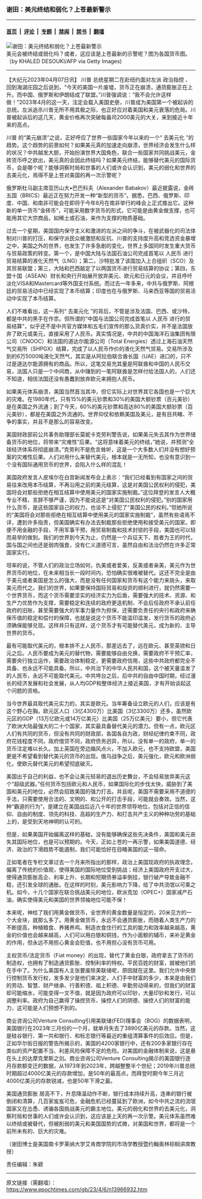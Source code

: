 ### 谢田：美元终结和弱化？上苍最新警示

---

#### [首页](../../../..?n13966932) &nbsp;|&nbsp; [评论](../../../../../epoch-comment?n13966932) &nbsp;|&nbsp; [专题](../../../../../epoch-special?n13966932) &nbsp;|&nbsp; [禁闻](../../../../../epoch-news?n13966932) &nbsp;|&nbsp; [禁书](../../../../../books?n13966932) &nbsp;|&nbsp; [翻墙](https://github.com/gfw-breaker/nogfw/blob/master/README.md?n13966932)


<div><img alt="谢田：美元终结和弱化？上苍最新警示" class="attachment-djy_600_400 size-djy_600_400 wp-post-image" src="https://i.epochtimes.com/assets/uploads/2023/04/id13966963-Dollar-bills-April-2023-GettyImages-1242710259-600x400.jpg"/>
<div class="caption">
 美元会被终结或弱化吗？或者，这应该是上苍最新的示警呢？图为各国货币图。（by KHALED DESOUKI/AFP via Getty Images)
</div></div><hr/><div class="post_content" id="artbody" itemprop="articleBody">
 <!-- article content begin -->
 <p>
  【大纪元2023年04月07日讯】
  <ok href="https://www.epochtimes.com/gb/tag/%E5%B7%9D%E6%99%AE.html">
   川普
  </ok>
  总统星期二在赴纽约面对左派
  <ok href="https://www.epochtimes.com/gb/tag/%E6%94%BF%E6%B2%BB%E6%8C%87%E6%8E%A7.html">
   政治指控
  </ok>
  、回到海湖庄园之后说到，“今天的美国一片废墟，货币正在崩溃，通货膨胀正在上升。而中国、俄罗斯和伊朗结成了联盟。”川普强调说：“我不会允许这样做！”2023年4月的这一天，注定会载入美国史册，川普成为美国第一个被起诉的总统。左派追杀川普无所不用其极之际，也正好应对着美国和美元衰落的危局。川普被起诉后的这几天，黄金价格再次突破每盎司2000美元的大关，来到接近十年来的高点。
 </p>
 <p>
  <ok href="https://www.epochtimes.com/gb/tag/%E5%B7%9D%E6%99%AE.html">
   川普
  </ok>
  的“美元崩溃”之说，正好呼应了世界一些国家今年以来的一个“
  <ok href="https://www.epochtimes.com/gb/tag/%E5%8E%BB%E7%BE%8E%E5%85%83%E5%8C%96.html">
   去美元化
  </ok>
  ”的趋势。这个趋势的前景如何？如果美元真的加速走向崩溃，世界经济会发生什么样的状况？中共越发大胆，开始扮演世界大国角色，联合一些国家共同挑战美元，金砖货币呼之欲出，美元真的会因此终结吗？如果美元终结，能够替代美元的国际货币，会是哪个呢？能够洞察时局和世事的人们或许会认识到，美元的弱化和世界的去美元化，焉得不是上苍对美国的再一次示警呢？
 </p>
 <p>
  俄罗斯杜马副主席亚历山大•巴巴科夫（Alexander Babakov）最近披露说，金砖五国（BRICS）最近正在努力开发一种“新型的货币”。据悉，巴西、俄罗斯、印度、中国、和南非可能会在即将于今年8月在南非举行的峰会上正式推出它。这种新的单一货币“金砖币”，可能采用数字货币的形式，它可能是由黄金做支撑，也可能用其它大宗商品，如稀土或石油，来作为支撑的物质基础。
 </p>
 <p>
  过去一个星期，美国国内保守主义和激进的左派之间的争斗，在被武器化的司法体制对川普的打压，和保守派民众被激怒和反抗、川普的支持度升高和竞选资金暴增之中，美国之外的世界，也发生了许多急剧的变化，世界上多国同时发生重大货币与贸易政策的转变。第一个，是中国大陆与法国石油公司完成首笔以
  <ok href="https://www.epochtimes.com/gb/tag/%E4%BA%BA%E6%B0%91%E5%B8%81.html">
   人民币
  </ok>
  进行贸易结算的液化天然气（LNG）；第二，沙特批准了该国加入上合组织（SCO）及其贸易联盟；第三，大陆和巴西敲定了以两国货币进行贸易结算的协议；第四，东盟十国（ASEAN）财长和央行开始展开放弃美元、欧元和日元的会议，并且呼吁淡化VISA和Mastercard等外国支付系统。而过去一年多来，中共与俄罗斯、阿根廷的贸易活动中已经实现了本币结算；印度也在与俄罗斯、马来西亚等国的贸易活动中实现了本币结算。
 </p>
 <p>
  人们不难看出，这一系列“
  <ok href="https://www.epochtimes.com/gb/tag/%E5%8E%BB%E7%BE%8E%E5%85%83%E5%8C%96.html">
   去美元化
  </ok>
  ”的背后，不管是涉及法国、巴西、或沙特，都是中共的黑手在作祟。但所谓的“中国与法国公司完成首笔以
  <ok href="https://www.epochtimes.com/gb/tag/%E4%BA%BA%E6%B0%91%E5%B8%81.html">
   人民币
  </ok>
  进行的贸易结算”，似乎还不是中共官方媒体和五毛们宣传的那么货真价实，并不是法国放弃了欧元或美元，直接采用了人民币。真实情况是，中共的中国海洋石油集团有限公司（CNOOC）和法国的道达尔能源公司（Total Energies）透过上海石油天然气交易所（SHPGX）结算，完成了以人民币作价的液化天然气贸易。交易所涉及到的6万5000吨液化天然气，其实是从阿拉伯联合酋长国（UAE）进口的，只不过是道达尔能源拥有的商品。所以，这笔交易充其量是阿联酋和中国的人民币交易，法国人只是一个中间商，从中赚到的一笔阿联酋是怎样付给法国人的，人们还不知道，相信法国还没有愚蠢到放弃欧元来拥抱人民币。
 </p>
 <p>
  如果美元体系崩溃，美国当然首当其冲，但它实际上对世界其它各国也是一个巨大的灾难。在1980年代，只有15%的美元钞票和30%的美国大额钞票（百元美钞）是在美国之外流通；到了今天，60%的美元钞票和高达80%的美国大额钞票（百元美钞），都是在美国之外流通的。世界仰仗和依赖美国及美元，是有目共睹、不争的事实，并且不是那么的容易改变。
 </p>
 <p>
  美国财政部前公共事务助理部长莫妮卡克劳利警告说，如果美元失去其作为世界储备货币的地位，将带来“灾难性”后果。“这将意味着美元的终结，”她说，并预测“全球经济体系将彻底崩溃。”克劳利不是危言耸听，这是一个大多数人们并没有想好预案的灾难性后果。人们对用什么来替代美元，根本就是一无所知，也没有意识到一个没有国际通用货币的世界，会陷入什么样的混乱！
 </p>
 <p>
  美国政府发言人皮埃尔在白宫新闻发布会上表示：“我们已经看到有国家之间的贸易往来改用本币结算，不再沿用之前的美元结算，这是对美国公民权利的侵犯，美国将会对那些拒绝在相互结算中使用美元的国家实施制裁。”这位拜登的发言人大概专业不精，言辞不够严谨，因为不能说这是“对美国公民权利的侵犯。”别的国家用什么货币，是这些国家自己的权力，也谈不上侵犯了“美国公民的权利。”但她所说的“美国将会对那些拒绝在相互结算中使用美元的国家实施制裁”，虽然有些语焉不详，遭到许多指责，但美国确实有办法去制裁那些拒绝使用和接受美元的国家。即便不用金融的手段，不用军事干预，用贸易制裁和技术封锁的手段，美国也可以轻而易举的做到。我们的世界到今天为止，仍然是一个兵征天下、胜者为王的时代，国与国之间也还是弱肉强食，没有仁义道德可言，虽然自由和法治仍然在许多正常国家实行。
 </p>
 <p>
  坦率的说，不管人们的政治立场如何，仇美或者爱美，反美或者亲美，美元作为世界货币的地位，在未来相当长一段时间内，恐怕确实很难被替代。这还不完全是由于美元或者美国是怎么的强大，而是没有任何国家和货币有这个能力来挑头，来取美元而代之。我们的世界，如果要保持国际贸易和投资的顺利进行，就仍然需要一个世界货币，而这个货币需要坚实的经济实力为后盾，需要强大的技术、资源、和生产力优势作为支撑，需要稳定和连续的政府更迭机制、不会后任政府不承认前任政府的旧账，甚至需要强大的军事力量作为担保，还需要负责任的央行和政府来确保币值的稳定和偿付的保障，也就是说这个货币不能滥印滥发，发行货币的政府必须确保能够兑现。这样并只有这样，这个货币才有可能替代美元，成为新的、主导世界的货币。
 </p>
 <p>
  最有可能取代美元的，根本排不上人民币，那差远去了，远在欧元、甚至英镑和日元之后。人民币要成为美元的替代物，需要能够自由兑换，需要政府不干预汇率，需要央行独立运作，需要政治体制稳定，更需要政府信用，这些中共政府都完全不具备、也永远不可能具备。所以，中共治下的中华人民共和国，这个被天量滥发了的人民币，永远不可能取代美元。中共垮台之后，后中共的自由中国时期，经过漫长的经济发展和社会发展，从人均GDP和整体经济上接近美国，才有开始谈起这个问题的资格。
 </p>
 <p>
  当今世界最具取代美元实力的，其实是欧元。当年筹备设立欧元的人们，应该是有这个野心在胸。欧元区人口（3亿4300万）比美国（3亿3300万）还多，虽然欧元区的GDP（13万亿欧元或14万亿美元）比美国（25万亿美元）要小，但它代表了欧洲大陆最强大的二十个国家，其实最具备替代美元的潜力。但有一点，欧元区人们有共同的货币，但没有共同的财政部，各国各自为政，财经纪律约束不同，政府花钱程度不同，政府借贷不同，政府债务迥异，所以，没有单一的政府，单一的货币注定难以长久。加上英国在旁边煽风点火，不加入欧元，也不支持欧盟，美国更是不希望看到替代美元的货币的出现。俄乌战争之后，美元强化，欧元和欧洲弱化，使欧元替代美元的希望彻底破灭。
 </p>
 <p>
  美国出于自己的利益，也不会让美元轻易的退出历史舞台，不会轻易放弃美元这个“超级武器。”任何货币包括欧元和人民币，如果国际化的步伐太快，威胁到了美国和美元的地位，必然会招致美国的强力打击。并且呢，美国不需要采用不道德的手法，只需要使用合法的、文明的、和公开的打击手段，可能就会奏效。当然，这种“霸道的行为”，是建立在美国战后近八十年的世界领导地位，包括对正信的信仰、自由的制度、领先的科技、高超的生产力、和打击共产主义的种种功劳的基础上的，是受到天地神明的认可的。
 </p>
 <p>
  但是，如果美国开始偏离这样的基础，没有能够确保这些先决条件，美国和美元丧失其国际地位，也是可以预期的。今天，正如上苍的一再示警，如果美国道德、经济、政治的下滑趋势不能遏制，我们可能恰好在目睹美国的这一宿命。
 </p>
 <p>
  正如笔者在专栏文章过去一个月来所指出的那样，政治上美国现政府的执政理念，偏离了传统的价值观，使得美国的国际地位受到挑战；经济上美国政府开支过大，使得通货膨胀高企、利率上升、长期和短期债券溢率倒挂，银行破产导致金融不稳，还引发全球的通胀。在这样的时刻，美元影响力下降，给了中共流氓以可乘之机。如今，十几个国家在联合挑战美元的地位，欧派克加（OPEC+）国家减产石油，确实使得美元和美国的世界领袖地位可能不保！
 </p>
 <p>
  本来呢，神给了我们用黄金做货币，全世界的黄金数量是恒定的，20米见方的一个大金块，就那么多了。用黄金做货币，永远不会通货膨胀，而随着人类生产力的不断提高，种植粮食、养猪养鸡、制造衣食住行的工具的能力和效率越来越高，黄金的价值也会越来越高，人们可以用白银和铜钱，作为小面额的辅币，来补足黄金的作用，但永远不用担心黄金会贬值，也不用担心没有货币可用。
 </p>
 <p>
  主权货币/法定货币（Fiat money）的出现，替代了黄金白银，政府拿去了货币的制造权，也拥有了制造通货膨胀、控制利率的特权。平民百姓的财富，就被他们抓在手中了。为什么美国有人主张要废除美联储呢，原因就在这里。我们允许中央银行控制货币发行权，发多发少是他们来决定，人们手中财富的多少，本来是由我们的劳动、智慧、财产继承、行善积德、祖上积德、辛勤劳动得来的，但我们的财富却可能缩水，可能变得一文不值，就是因为政府可以印钞，大量印钞和发行，可以调整利率。政府为自己赢得了操控货币、操控人们的阴德、操控人们的财富的能力，这可能是人们预想不到的。
 </p>
 <p>
  商业咨询公司Venture Consulting引用美联储(FED)理事会（BOG）的数据表明，美国银行在2023年三月份的一个月，就单月失去了3890亿美元的存款。当然，这是硅谷银行、第一共和银行、和标志银行等最近的重组清算事件的后效应。但是，正如华尔街日报的警告所揭示的，美国的4200家银行中，还有200多家银行存在类似的资产配置不当、利差风险保障不足的危险。对美国的金融体制来说，这是悬在头上的达摩克里斯之剑。商业咨询公司Venture Consulting揭示的美国银行逐月存款额变迁的数据，从1973年到2023年，跨越整整半个世纪；2019年川普总统时期超过4000亿美元的存款增加，是50年的最高点，而拜登时期今年三月近4000亿美元的存款锐减，也是50年下滑之最。
 </p>
 <p>
  <ok href="https://www.epochtimes.com/gb/tag/%E7%BE%8E%E5%9B%BD%E9%80%9A%E8%B4%A7%E8%86%A8%E8%83%80.html">
   美国通货膨胀
  </ok>
  居高不下，升息降温动作不断，银行成本持续升高，连串的银行被倒闭和清算，几百家岌岌可危，金融危机已经蔓延到了欧洲，如今中共之流的流氓国家又在怂恿、诱骗各国挑战美元的霸主地位。美元的弱化和世界的去美元化，洞察时局和世事的人们或许会认识到，这应该是上天的再一次示警。美元体系虽然难以终结或被替代，但被削弱的美元和美国国势的式微，对美国和世界，都将是一个前所未有的、巨大的灾难。
 </p>
 <p>
  （谢田博士是美国南卡罗莱纳大学艾肯商学院的市场学教授暨约翰奥林棕榈讲席教授）
 </p>
 <p>
  责任编辑：朱颖
 </p>
 <!-- article content end -->
 <div id="below_article_ad">
 </div>
</div>


---

原文链接（需翻墙）：https://www.epochtimes.com/gb/23/4/6/n13966932.htm